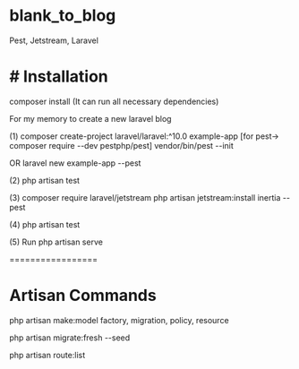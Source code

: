 # blank_to_blog
Pest, Jetstream, Laravel

# # Installation

composer install (It can run all necessary dependencies)

For my memory to create a new laravel blog

(1)
composer create-project laravel/laravel:^10.0 example-app 
[for pest->  composer require --dev pestphp/pest]
vendor/bin/pest --init

OR
laravel new example-app --pest

(2)
php artisan test

(3)
composer require laravel/jetstream
php artisan jetstream:install inertia --pest

(4)
php artisan test

(5) Run
php artisan serve

=================
# Artisan Commands

php artisan make:model
factory, migration, policy, resource

php artisan migrate:fresh --seed

php artisan route:list
